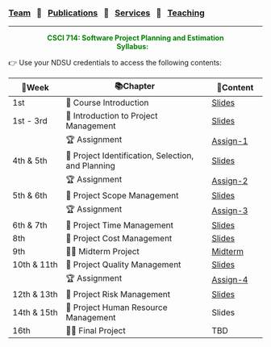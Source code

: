 ### [Team](stamlab.md) &nbsp;&nbsp;🌴&nbsp;&nbsp; [Publications](publications.md) &nbsp;&nbsp;🌴&nbsp;&nbsp; [Services](services.md) &nbsp;&nbsp;🌴&nbsp;&nbsp; [Teaching](teaching.md)
***
<style type="text/css">
.center{
  text-align:center; 
  display:block;
}
.centerImg {
  display: block;
  margin-left: 170px;  
}
</style>

<p class="center" style="color:green;">
<b>CSCI 714: Software Project Planning and Estimation </b> <br>
<b>Syllabus:</b> &nbsp;&nbsp;
</p>
👉 Use your NDSU credentials to access the following contents:

| 📅Week                | 📚Chapter                                                       | 📁Content                                                                                                                                                                                                   | 
|-----------------------|-----------------------------------------------------------------|-------------------------------------------------------------------------------------------------------------------------------------------------------------------------------------------------------------|
| 1st                   | 🔖 Course Introduction                                          | <a href="https://docs.google.com/presentation/d/1b1T9WiN1tmtCEJ4SZW52mrcTFQgvnDPmERAo3OfbmQU/edit?usp=sharing" target="_blank">Slides</a>&nbsp;&nbsp;&nbsp;&nbsp;&nbsp;&nbsp;&nbsp;&nbsp;&nbsp;&nbsp;&nbsp; |
| 1st - 3rd             | 🔖 Introduction to Project Management                           | <a href="https://docs.google.com/presentation/d/18MhMlIIAmwCrhoatjn9lpFl2qiblnpvhC0_oV_r0JQo/edit?usp=sharing" target="_blank">Slides</a>                                                                   |
|                       | 🏆 Assignment                                                   | <a href="https://docs.google.com/document/d/1cnazUVmk3NirsKWiKT6nTX7pjyXKffY-VEWFwqk7iCg/edit?usp=sharing" target="_blank">Assign-1</a>                                                                     |
| 4th & 5th             | 🔖 Project Identification, Selection, and Planning              | <a href="https://docs.google.com/presentation/d/1j39-QKLtTMZdGkSr3czaprbrYbvB0bNTiqF7EzhAdgw/edit?usp=sharing" target="_blank">Slides</a>                                                                   |
|                       | 🏆 Assignment                                                   | <a href="https://docs.google.com/document/d/1Ru9C_141rMgCzSkLdIxEOXAVgvRs-XIQ9QM-VBD0eY8/edit?usp=sharing" target="_blank">Assign-2</a>                                                                     |
| 5th & 6th             | 🔖 Project Scope Management                                     | <a href="https://docs.google.com/presentation/d/13Vnyr7f7MY8fSBUrvuRdA6pSHRlsNulHFYltcT_SYmU/edit?usp=sharing" target="_blank">Slides</a>                                                                   |
|                       | 🏆 Assignment                                                   | <a href="https://docs.google.com/document/d/1ws_1eA2IdcNGgTnd3ei7OXz1phUJG--MInhsKg9FEBg/edit?usp=sharing" target="_blank">Assign-3</a>                                                                     |
| 6th & 7th             | 🔖 Project Time Management                                      | <a href="https://docs.google.com/presentation/d/1D2TuHb9TwurA_INxgXHaWUTkMt35P0FyIA3oROjBM34/edit?usp=sharing" target="_blank">Slides</a>                                                                   |
| 8th                   | 🔖 Project Cost Management                                      | <a href="https://docs.google.com/presentation/d/11VOG0-86TEOqCcaXC2604Et8EXnc2uTTcv_IpoRqd1E/edit?usp=sharing" target="_blank">Slides</a>                                                                   |
| 9th                   | 👩‍🏫 Midterm Project | <a href="https://docs.google.com/document/d/1Th9bYhltwsSwNs7wiXy5QPj7QJ1q14WRyi4e_ra3dbQ/edit?usp=sharing" target="_blank">Midterm</a>                                                                      |
| 10th&nbsp;&&nbsp;11th | 🔖 Project Quality Management                                   | <a href="https://docs.google.com/presentation/d/1sRty470QICLdJN17mXDt0YBtrlyEWwIP40GsSqpRVDE/edit?usp=sharing" target="_blank">Slides</a>                                                                   |
|                       | 🏆 Assignment                                                   | <a href="https://docs.google.com/document/d/1XGTu7WEhaH7gyUHeoXjjkeO517wKYpNpAKB4HnQcV1k/edit?usp=sharing" target="_blank">Assign-4</a>                                                                     |
| 12th&nbsp;&&nbsp;13th | 🔖 Project Risk Management                                      | <a href="https://docs.google.com/presentation/d/18za-3MP5yGkyUdg5TF2-r-XJL8uQVAQNGjsPYsK1JZg/edit?usp=sharing" target="_blank">Slides</a>                                                                                                                                                                                                      |
| 14th&nbsp;&&nbsp;15th | 🔖 Project Human Resource Management                            | Slides                                                                                                                                                                                                      |
| 16th                  | 👩‍🏫 Final Project   | TBD                                                                                                                                                                                                         |

